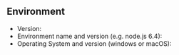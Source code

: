 <!--- Provide a general summary of the issue in the Title above -->
<!--- 简要描述一下你的需求/问题，非技术相关讨论请移步至https://loms.space/ -->

<!--- bugs only -->
## Environment
<!--- 系统环境 -->
<!--- Include as many relevant details about the environment you experienced the bug in -->
* Version:
* Environment name and version (e.g. node.js 6.4):
* Operating System and version (windows or macOS):
